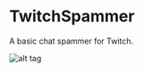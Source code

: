 # TwitchSpammer
A basic chat spammer for Twitch.

![alt tag](https://raw.githubusercontent.com/qubard/TwitchSpammer/master/screenshot.png)
